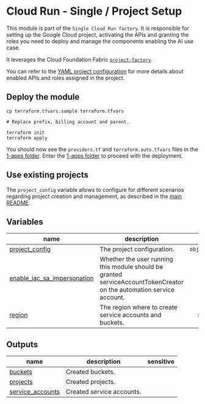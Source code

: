 # Cloud Run - Single / Project Setup

This module is part of the `Single Cloud Run factory`.
It is responsible for setting up the Google Cloud project, activating the APIs and granting the roles you need to deploy and manage the components enabling the AI use case.

It leverages the Cloud Foundation Fabric [`project-factory`](https://github.com/GoogleCloudPlatform/cloud-foundation-fabric/tree/master/modules/project-factory).

You can refer to the [YAML project configuration](data/project.yaml) for more details about enabled APIs and roles assigned in the project.

## Deploy the module

```shell
cp terraform.tfvars.sample terraform.tfvars

# Replace prefix, billing account and parent.

terraform init
terraform apply
```

You should now see the `providers.tf` and `terraform.auto.tfvars` files in the [1-apps folder](../1-apps/README.md). Enter the [1-apps folder](../1-apps/README.md) to proceed with the deployment.

## Use existing projects

The `project_config` variable allows to configure for different scenarios regarding project creation and management, as described in the [main README](../../README.md).

<!-- BEGIN TFDOC -->
## Variables

| name | description | type | required | default |
|---|---|:---:|:---:|:---:|
| [project_config](variables.tf#L21) | The project configuration. | <code title="object&#40;&#123;&#10;  billing_account_id &#61; optional&#40;string&#41;     &#35; if create or control equals true&#10;  control            &#61; optional&#40;bool, true&#41; &#35; to control an existing project&#10;  create             &#61; optional&#40;bool, true&#41; &#35; to create the project&#10;  parent             &#61; optional&#40;string&#41;     &#35; if control equals true&#10;  prefix             &#61; optional&#40;string&#41;     &#35; the prefix of the project name&#10;&#125;&#41;">object&#40;&#123;&#8230;&#125;&#41;</code> | ✓ |  |
| [enable_iac_sa_impersonation](variables.tf#L15) | Whether the user running this module should be granted serviceAccountTokenCreator on the automation service account. | <code>bool</code> |  | <code>true</code> |
| [region](variables.tf#L40) | The region where to create service accounts and buckets. | <code>string</code> |  | <code>&#34;europe-west1&#34;</code> |

## Outputs

| name | description | sensitive |
|---|---|:---:|
| [buckets](outputs.tf#L48) | Created buckets. |  |
| [projects](outputs.tf#L53) | Created projects. |  |
| [service_accounts](outputs.tf#L58) | Created service accounts. |  |
<!-- END TFDOC -->
